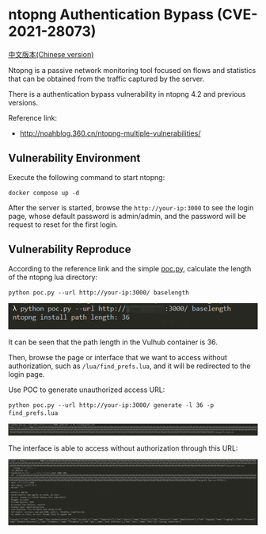 # ntopng Authentication Bypass (CVE-2021-28073)

[中文版本(Chinese version)](README.zh-cn.md)

Ntopng is a passive network monitoring tool focused on flows and statistics that can be obtained from the traffic captured by the server.

There is a authentication bypass vulnerability in ntopng 4.2 and previous versions.

Reference link:

- http://noahblog.360.cn/ntopng-multiple-vulnerabilities/

## Vulnerability Environment

Execute the following command to start ntopng:

```
docker compose up -d
```

After the server is started, browse the `http://your-ip:3000` to see the login page, whose default password is admin/admin, and the password will be request to reset for the first login.

## Vulnerability Reproduce

According to the reference link and the simple [poc.py](poc.py), calculate the length of the ntopng lua directory:

```
python poc.py --url http://your-ip:3000/ baselength
```

![](1.png)

It can be seen that the path length in the Vulhub container is 36.

Then, browse the page or interface that we want to access without authorization, such as `/lua/find_prefs.lua`, and it will be redirected to the login page.

Use POC to generate unauthorized access URL:

```
python poc.py --url http://your-ip:3000/ generate -l 36 -p find_prefs.lua
```

![](2.png)

The interface is able to access without authorization through this URL:

![](3.png)
